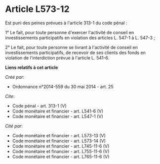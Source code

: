 # Article L573-12

Est puni des peines prévues à l'article 313-1 du code pénal : 

1° Le fait, pour toute personne d'exercer l'activité de conseil en investissements participatifs en violation des articles L.
547-1 à L. 547-3 ; 

2° Le fait, pour toute personne se livrant à l'activité de conseil en investissements participatifs, de recevoir de ses
clients des fonds en violation de l'interdiction prévue à l'article L. 541-6.

**Liens relatifs à cet article**

_Créé par_:

  - Ordonnance n°2014-559 du 30 mai 2014 - art. 25

_Cite_:

  - Code pénal - art. 313-1 (V)
  - Code monétaire et financier - art. L541-6 (V)
  - Code monétaire et financier - art. L547-1 (V)

_Cité par_:

  - Code monétaire et financier - art. L573-13 (V)
  - Code monétaire et financier - art. L573-14 (V)
  - Code monétaire et financier - art. L745-11-6 (V)
  - Code monétaire et financier - art. L755-11-6 (V)
  - Code monétaire et financier - art. L765-11-6 (V)
